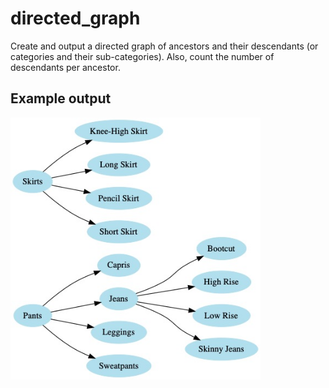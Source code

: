 # directed_graph
Create and output a directed graph of ancestors and their descendants (or categories and their sub-categories). Also, count the number of descendants per ancestor.

## Example output
<img src="https://github.com/frogstar-world-b/directed_graph/blob/master/tree.jpg" width="400">
